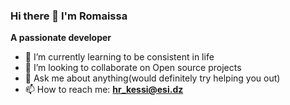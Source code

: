### Hi there 👋 I'm Romaissa

**A passionate developer**

- 🔭 I’m currently learning to be consistent in life
- 🌱 I’m looking to collaborate on Open source projects
- 👯 Ask me about anything(would definitely try helping you out)
- 📫 How to reach me: **hr_kessi@esi.dz**

